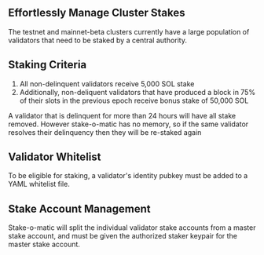 ## Effortlessly Manage Cluster Stakes
The testnet and mainnet-beta clusters currently have a large population of
validators that need to be staked by a central authority.

## Staking Criteria
1. All non-delinquent validators receive 5,000 SOL stake
1. Additionally, non-deliquent validators that have produced a block in 75% of
   their slots in the previous epoch receive bonus stake of 50,000 SOL

A validator that is delinquent for more than 24 hours will have all stake
removed.  However stake-o-matic has no memory, so if the same validator resolves
their delinquency then they will be re-staked again

## Validator Whitelist
To be eligible for staking, a validator's identity pubkey must be added to a
YAML whitelist file.

## Stake Account Management
Stake-o-matic will split the individual validator stake accounts from a master
stake account, and must be given the authorized staker keypair for the master
stake account.
